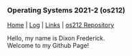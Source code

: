 ### Operating Systems 2021-2 (os212)

[Home](.) | [Log](TXT/mylog.txt) | [Links](LINKS/) | [os212 Repository](https://github.com/dixonfrederick/os212/)

Hello, my name is Dixon Frederick.\
Welcome to my Github Page!
